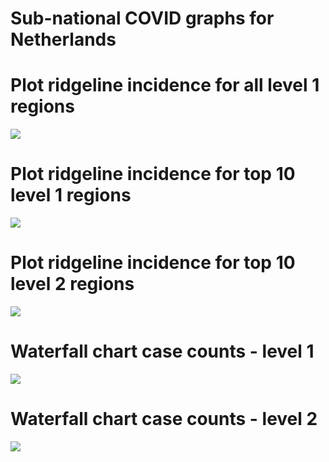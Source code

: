 Sub-national COVID graphs for Netherlands
================

# Plot ridgeline incidence for all level 1 regions

![](/covidregionaldatagraphs/images/Netherlands-ridgeline-all-level-1-graphs-1.png)<!-- -->

# Plot ridgeline incidence for top 10 level 1 regions

![](/covidregionaldatagraphs/images/Netherlands-ridgeline-top-ten-level-1-graphs-1.png)<!-- -->

# Plot ridgeline incidence for top 10 level 2 regions

![](/covidregionaldatagraphs/images/Netherlands-ridgeline-top-ten-level-2-graphs-1.png)<!-- -->

# Waterfall chart case counts - level 1

![](/covidregionaldatagraphs/images/Netherlands-waterfall-case-count-level-1-1.png)<!-- -->

# Waterfall chart case counts - level 2

![](/covidregionaldatagraphs/images/Netherlands-waterfall-case-count-level-2-graph-1.png)<!-- -->

